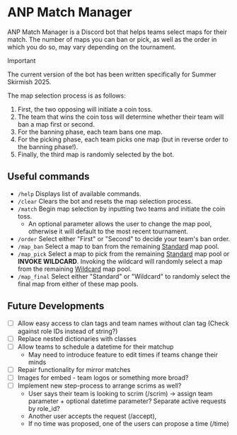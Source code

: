 # ANP Match Manager
ANP Match Manager is a Discord bot that helps teams select maps for their match. The number of maps you can ban or pick, as well as the order in which you do so, may vary depending on the tournament.

> [!IMPORTANT]
> The current version of the bot has been written specifically for Summer Skirmish 2025.

The map selection process is as follows:
1. First, the two opposing will initiate a coin toss.
3. The team that wins the coin toss will determine whether their team will ban a map first or second.
4. For the banning phase, each team bans one map.
5. For the picking phase, each team picks one map (but in reverse order to the banning phase!).
6. Finally, the third map is randomly selected by the bot.

## Useful commands
- `/help` Displays list of available commands.
- `/clear` Clears the bot and resets the map selection process.
- `/match` Begin map selection by inputting two teams and initiate the coin toss.
    - An optional parameter allows the user to change the map pool, otherwise it will default to the most recent tournament.
- `/order` Select either "First" or "Second" to decide your team's ban order.
- `/map_ban` Select a map to ban from the remaining <ins>Standard</ins> map pool.
- `/map_pick` Select a map to pick from the remaining <ins>Standard</ins> map pool or **INVOKE WILDCARD**. Invoking the wildcard will randomly select a map from the remaining <ins>Wildcard</ins> map pool.
- `/map_final` Select either "Standard" or "Wildcard" to randomly select the final map from either of these map pools.

## Future Developments
- [ ] Allow easy access to clan tags and team names without clan tag (Check against role IDs instead of string?)
- [ ] Replace nested dictionaries with classes
- [ ] Allow teams to schedule a datetime for their matchup
    - May need to introduce feature to edit times if teams change their minds
- [ ] Repair functionality for mirror matches
- [ ] Images for embed - team logos or something more broad?
- [ ] Implement new step-process to arrange scrims as well?
    - User says their team is looking to scrim (/scrim) -> assign team parameter + optional datetime parameter? Separate active requests by role_id?
    - Another user accepts the request (/accept), 
    - If no time was proposed, one of the users can propose a time (/time)